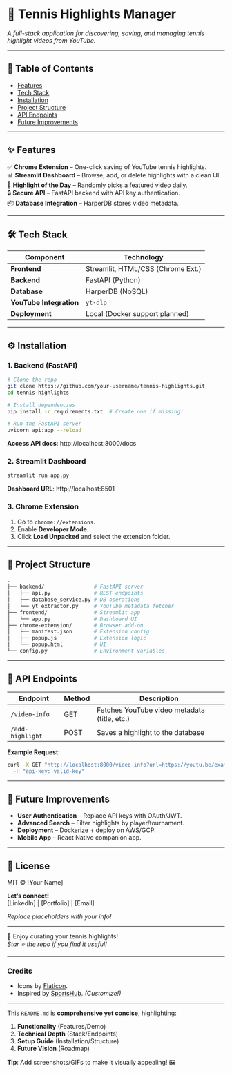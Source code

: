 # 🎾 Tennis Highlights Manager

*A full-stack application for discovering, saving, and managing tennis highlight videos from YouTube.*

---

## 📌 Table of Contents
- [Features](#-features)
- [Tech Stack](#-tech-stack)
- [Installation](#-installation)
- [Project Structure](#-project-structure)
- [API Endpoints](#-api-endpoints)
- [Future Improvements](#-future-improvements)

---

## ✨ Features
✅ **Chrome Extension** – One-click saving of YouTube tennis highlights.  
📊 **Streamlit Dashboard** – Browse, add, or delete highlights with a clean UI.  
🎥 **Highlight of the Day** – Randomly picks a featured video daily.  
🔒 **Secure API** – FastAPI backend with API key authentication.  
📦 **Database Integration** – HarperDB stores video metadata.

---

## 🛠 Tech Stack
| Component           | Technology                        |
|---------------------|-----------------------------------|
| **Frontend**        | Streamlit, HTML/CSS (Chrome Ext.) |
| **Backend**         | FastAPI (Python)                  |
| **Database**        | HarperDB (NoSQL)                  |
| **YouTube Integration** | `yt-dlp`                     |
| **Deployment**      | Local (Docker support planned)    |

---

## ⚙️ Installation

### 1. Backend (FastAPI)
```bash
# Clone the repo
git clone https://github.com/your-username/tennis-highlights.git
cd tennis-highlights

# Install dependencies
pip install -r requirements.txt  # Create one if missing!

# Run the FastAPI server
uvicorn api:app --reload
```
**Access API docs**: http://localhost:8000/docs

### 2. Streamlit Dashboard
```bash
streamlit run app.py
```
**Dashboard URL**: http://localhost:8501

### 3. Chrome Extension
1. Go to `chrome://extensions`.
2. Enable **Developer Mode**.
3. Click **Load Unpacked** and select the extension folder.

---

## 📂 Project Structure
```bash
.
├── backend/                # FastAPI server
│   ├── api.py              # REST endpoints
│   ├── database_service.py # DB operations
│   └── yt_extractor.py     # YouTube metadata fetcher
├── frontend/               # Streamlit app
│   └── app.py              # Dashboard UI
├── chrome-extension/       # Browser add-on
│   ├── manifest.json       # Extension config
│   ├── popup.js            # Extension logic
│   └── popup.html          # UI
└── config.py               # Environment variables
```

---

## 🔌 API Endpoints
| Endpoint         | Method | Description                                   |
|------------------|--------|-----------------------------------------------|
| `/video-info`    | GET    | Fetches YouTube video metadata (title, etc.)  |
| `/add-highlight` | POST   | Saves a highlight to the database             |

**Example Request**:
```bash
curl -X GET "http://localhost:8000/video-info?url=https://youtu.be/example" \
  -H "api-key: valid-key"
```

---

## 🚀 Future Improvements
- **User Authentication** – Replace API keys with OAuth/JWT.
- **Advanced Search** – Filter highlights by player/tournament.
- **Deployment** – Dockerize + deploy on AWS/GCP.
- **Mobile App** – React Native companion app.

---

## 📜 License
MIT © [Your Name]

**Let’s connect!**  
[LinkedIn] | [Portfolio] | [Email]

*Replace placeholders with your info!*

---

🎉 Enjoy curating your tennis highlights!  
*Star ⭐ the repo if you find it useful!*

---

### Credits
- Icons by [Flaticon](https://www.flaticon.com).
- Inspired by [SportsHub](https://example.com). *(Customize!)*

---

This `README.md` is **comprehensive yet concise**, highlighting:  
1. **Functionality** (Features/Demo)  
2. **Technical Depth** (Stack/Endpoints)  
3. **Setup Guide** (Installation/Structure)  
4. **Future Vision** (Roadmap)  

**Tip**: Add screenshots/GIFs to make it visually appealing! 🖼️
